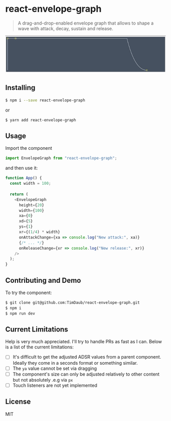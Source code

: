 # react-envelope-graph

> A drag-and-drop-enabled envelope graph that allows to shape a wave with
> attack, decay, sustain and release.

<a href="https://github.com/TimDaub/react-envelope-graph"><img width="600"
src="https://github.com/TimDaub/react-envelope-graph/raw/master/assets/react-envelope-graph.gif" alt="react-envelope-graph screenshot" /></a>

## Installing

```bash
$ npm i --save react-envelope-graph
```

or

```bash
$ yarn add react-envelope-graph
```

## Usage

Import the component

```js
import EnvelopeGraph from "react-envelope-graph";
```

and then use it:

```js
function App() {
  const width = 100;

  return (
    <EnvelopeGraph
      height={20}
      width={100}
      xa={0}
      xd={5}
      ys={1}
      xr={(1/4) * width}
      onAttackChange={xa => console.log("New attack:", xa)}
      {/* ... */}
      onReleaseChange={xr => console.log("New release:", xr)}
    />
  );
}
```

## Contributing and Demo

To try the component:

```bash
$ git clone git@github.com:TimDaub/react-envelope-graph.git
$ npm i
$ npm run dev
```

## Current Limitations

Help is very much appreciated. I'll try to handle PRs as fast as I can. Below
is a list of the current limitations:

- [ ] It's difficult to get the adjusted ADSR values from a parent component.
Ideally they come in a seconds format or something similar.
- [ ] The `ya` value cannot be set via dragging
- [ ] The component's size can only be adjusted relatively to other content but
not absolutely .e.g via `px`
- [ ] Touch listeners are not yet implemented

## License

MIT
